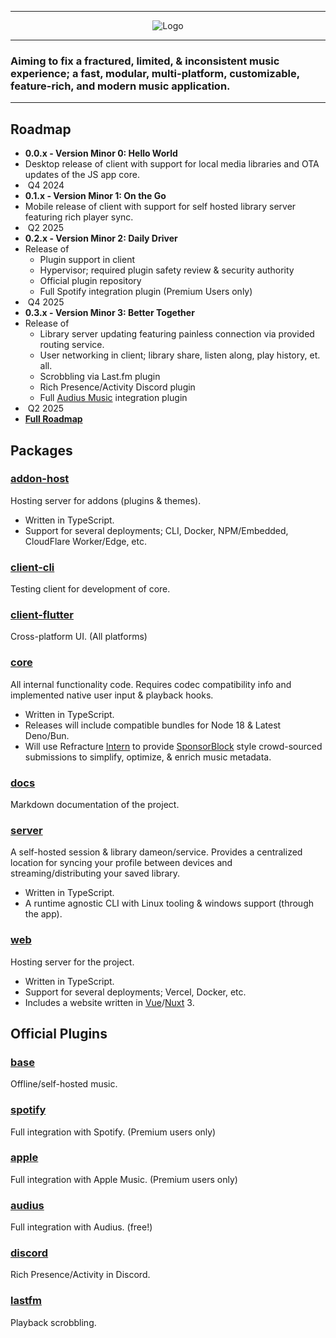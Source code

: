 -------

<p align="center">
  <img src="https://github.com/RefractureMedia/refracture-music/assets/12068027/0ff05b31-2a2d-49c4-96c0-6ce25b1b712f" alt="Logo"></img>
</p>

-------

### Aiming to fix a fractured, limited, & inconsistent music experience; a fast, modular, multi-platform, customizable, feature-rich, and modern music application.

-------

## Roadmap
-  **0.0.x - Version Minor 0: Hello World**
  - Desktop release of client with support for local media libraries and OTA updates of the JS app core.
  - ️ Q4 2024
-  **0.1.x - Version Minor 1: On the Go**
  - Mobile release of client with support for self hosted library server featuring rich player sync.
  - ️ Q2 2025
-  **0.2.x - Version Minor 2: Daily Driver**
  - Release of
    - Plugin support in client
    - Hypervisor; required plugin safety review & security authority
    - Official plugin repository 
    - Full Spotify integration plugin (Premium Users only)
  - ️ Q4 2025
-  **0.3.x - Version Minor 3: Better Together**
  - Release of
    - Library server updating featuring painless connection via provided routing service.
    - User networking in client; library share, listen along, play history, et. all.
    - Scrobbling via Last.fm plugin
    - Rich Presence/Activity Discord plugin
    - Full [Audius Music](https://audius.co/) integration plugin
  - ️ Q2 2025
-  **[Full Roadmap](/packages/docs/user/roadmap.md)**

## Packages

###  [addon-host](/packages/addon-host)
Hosting server for addons (plugins & themes).
- Written in TypeScript.
- Support for several deployments; CLI, Docker, NPM/Embedded, CloudFlare Worker/Edge, etc.

###  [client-cli](/packages/client-cli)
Testing client for development of core.

###  [client-flutter](/packages/client-flutter)
Cross-platform UI. (All platforms)

###  [core](/packages/core)
All internal functionality code. Requires codec compatibility info and implemented native user input & playback hooks.
- Written in TypeScript.
- Releases will include compatible bundles for Node 18 & Latest Deno/Bun.
- Will use Refracture [Intern](https://github.com/RefractureMedia/intern) to provide [SponsorBlock](https://github.com/ajayyy/SponsorBlock) style crowd-sourced submissions to simplify, optimize, & enrich music metadata.

###  [docs](/packages/docs)
Markdown documentation of the project.

###  [server](/packages/server)
A self-hosted session & library dameon/service. Provides a centralized location for syncing your profile between devices and streaming/distributing your saved library.
- Written in TypeScript.
- A runtime agnostic CLI with Linux tooling & windows support (through the app).

###  [web](/packages/addon-host)
Hosting server for the project.
- Written in TypeScript.
- Support for several deployments; Vercel, Docker, etc.
- Includes a website written in [Vue](https://vuejs.org/guide/introduction.html)/[Nuxt](https://v3.nuxtjs.org/guide/concepts/introduction) 3.

## Official Plugins

### [base](/packages/plugin-base)
Offline/self-hosted music.

### [spotify](/packages/plugin-spotify)
Full integration with Spotify. (Premium users only)

### [apple](/packages/plugin-apple)
Full integration with Apple Music. (Premium users only)

### [audius](/packages/plugin-audius)
Full integration with Audius. (free!)

### [discord](/packages/plugin-discord)
Rich Presence/Activity in Discord.

### [lastfm](/packages/plugin-lastfm)
Playback scrobbling.
